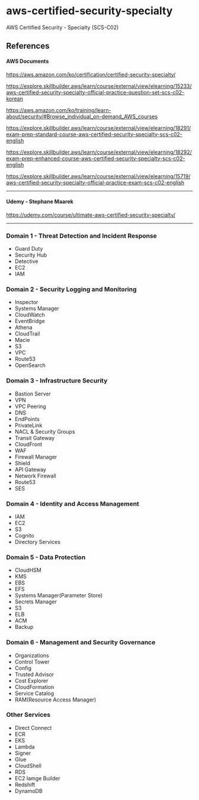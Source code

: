 # aws-certified-security-specialty
AWS Certified Security - Specialty (SCS-C02)


## References
#### AWS Documents

https://aws.amazon.com/ko/certification/certified-security-specialty/

https://explore.skillbuilder.aws/learn/course/external/view/elearning/15233/aws-certified-security-specialty-official-practice-question-set-scs-c02-korean

https://aws.amazon.com/ko/training/learn-about/security/#Browse_individual_on-demand_AWS_courses

https://explore.skillbuilder.aws/learn/course/external/view/elearning/18291/exam-prep-standard-course-aws-certified-security-specialty-scs-c02-english

https://explore.skillbuilder.aws/learn/course/external/view/elearning/18292/exam-prep-enhanced-course-aws-certified-security-specialty-scs-c02-english

https://explore.skillbuilder.aws/learn/course/external/view/elearning/15719/aws-certified-security-specialty-official-practice-exam-scs-c02-english

---
#### Udemy - Stephane Maarek

https://udemy.com/course/ultimate-aws-certified-security-specialty/

---
### Domain 1 - Threat Detection and Incident Response
- Guard Duty
- Security Hub
- Detective
- EC2
- IAM

### Domain 2 - Security Logging and Monitoring
- Inspector
- Systems Manager
- CloudWatch
- EventBridge
- Athena
- CloudTrail
- Macie
- S3
- VPC
- Route53
- OpenSearch

### Domain 3 - Infrastructure Security
- Bastion Server
- VPN
- VPC Peering
- DNS
- EndPoints
- PrivateLink
- NACL & Security Groups
- Transit Gateway
- CloudFront
- WAF
- Firewall Manager
- Shield
- API Gateway
- Network Firewall
- Route53
- SES

### Domain 4 - Identity and Access Management
- IAM
- EC2
- S3
- Cognito
- Directory Services

### Domain 5 - Data Protection
- CloudHSM
- KMS
- EBS
- EFS
- Systems Manager(Parameter Store)
- Secrets Manager
- S3
- ELB
- ACM
- Backup

### Domain 6 - Management and Security Governance
- Organizations
- Control Tower
- Config
- Trusted Advisor
- Cost Explorer
- CloudFormation
- Service Catalog
- RAM(Resource Access Manager)

### Other Services
- Direct Connect
- ECR
- EKS
- Lambda
- Signer
- Glue
- CloudShell
- RDS
- EC2 Iamge Builder
- Redshift
- DynamoDB
